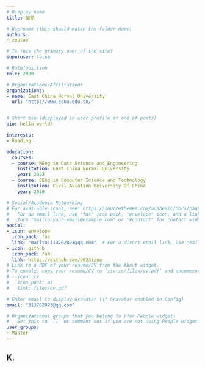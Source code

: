 ```yaml
---
# Display name
title: 邹韬

# Username (this should match the folder name)
authors:
- zoutao

# Is this the primary user of the site?
superuser: false

# Role/position
role: 2020

# Organizations/Affiliations
organizations:
- name: East China Normal University
  url: "http://www.ecnu.edu.cn/"


# Short bio (displayed in user profile at end of posts)
bio: hello world!

interests:
- Reading

education:
  courses:
  - course: MEng in Data Science and Engineering
    institution: East China Normal University
    year: 2023
  - course: BEng in Computer Science and Technology
    institution: Civil Aviation University Of China
    year: 2020

# Social/Academic Networking
# For available icons, see: https://sourcethemes.com/academic/docs/page-builder/#icons
#   For an email link, use "fas" icon pack, "envelope" icon, and a link in the
#   form "mailto:your-email@example.com" or "#contact" for contact widget.
social:
- icon: envelope
  icon_pack: fas
  link: "mailto:313762823@qq.com"  # For a direct email link, use "mailto:test@example.org".
- icon: github
  icon_pack: fab
  link: https://github.com/0623tzou
# Link to a PDF of your resume/CV from the About widget.
# To enable, copy your resume/CV to `static/files/cv.pdf` and uncomment the lines below.
# - icon: cv
#   icon_pack: ai
#   link: files/cv.pdf

# Enter email to display Gravatar (if Gravatar enabled in Config)
email: "313762823@qq.com"

# Organizational groups that you belong to (for People widget)
#   Set this to `[]` or comment out if you are not using People widget.
user_groups:
- Master
---
```


## K.
